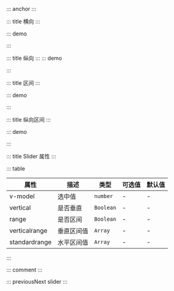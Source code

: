 ::: anchor
:::

::: title 横向
:::

::: demo

<template>
  <lay-slider v-model="value1" :disabled="false"></lay-slider>
</template>

<script>
import { ref } from 'vue'

export default {
  setup() {
    const value1 = ref(50)
    return {
      value1
    }
  }
}
</script>

:::

::: title 纵向
:::
::: demo

<template>
  <lay-slider v-model="value2" :vertical="true" :disabled="true"></lay-slider>
</template>

<script>
import { ref } from 'vue'

export default {
  setup() {

    const value2 = ref(10)

    return {
        value2
    }
  }
}
</script>

:::

::: title 区间
:::

::: demo

<template>
  <lay-slider v-model:standardrange="value3" :range="true"></lay-slider>
</template>

<script>
import { ref } from 'vue'
export default {
  setup() {
    const value3 = ref([20,50])
    return {
      value3
    }
  }
}
</script>
:::

::: title 纵向区间
:::

::: demo

<template>
  <lay-slider v-model:verticalrange="value4" :range="true" :vertical="true"></lay-slider>
</template>

<script>
import { ref } from 'vue'
export default {
  setup() {
    const value4 = ref([23,56])
    return {
      value4
    }
  }
}
</script>
:::

::: title Slider 属性
:::

::: table

| 属性          |         描述          |             类型          |     可选值      |   默认值 |
| ------------ | --------------------- | ------------------------- | -------------- | -------- |
| v-model      | 选中值                | `number`  |        -       |    -    |
| vertical  |  是否垂直     | `Boolean`                   |        -       |    -    |
| range  |  是否区间     | `Boolean`                   |        -       |    -    |
| verticalrange  |  垂直区间值     | `Array`                   |        -       |    -    |
| standardrange  |  水平区间值     | `Array`                   |        -       |    -    |

:::

::: comment
:::

::: previousNext slider
:::
